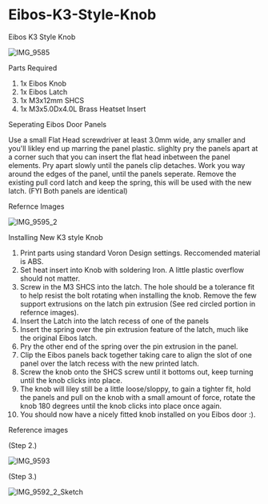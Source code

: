 # Eibos-K3-Style-Knob
Eibos K3 Style Knob

![IMG_9585](https://user-images.githubusercontent.com/55563402/193378164-edf19ca7-95b1-43f4-a9a7-0a7ed55bcbcb.JPG)


Parts Required

1. 1x Eibos Knob
2. 1x Eibos Latch
3. 1x M3x12mm SHCS
4. 1x M3x5.0Dx4.0L Brass Heatset Insert


Seperating Eibos Door Panels

Use a small Flat Head screwdriver at least 3.0mm wide, any smaller and you'll likley end up marring the panel plastic.
slighlty pry the panels apart at a corner such that you can insert the flat head inbetween the panel elements.
Pry apart slowly until the panels clip detaches.
Work you way around the edges of the panel, until the panels seperate.
Remove the existing pull cord latch and keep the spring, this will be used with the new latch.
(FYI Both panels are identical)

Refernce Images

![IMG_9595_2](https://user-images.githubusercontent.com/55563402/193378068-395a7ac1-a26b-4055-ba0b-5511f2596118.jpg)


Installing New K3 style Knob

1. Print parts using standard Voron Design settings. Reccomended material is ABS. 
2. Set heat insert into Knob with soldering Iron. A little plastic overflow should not matter.
3. Screw in the M3 SHCS into the latch. The hole should be a tolerance fit to help resist the bolt rotating when installing the knob. Remove the few support extrusions on the latch pin extrusion (See red circled portion in refernce images).
4. Insert the Latch into the latch recess of one of the panels
5. Insert the spring over the pin extrusion feature of the latch, much like the original Eibos latch. 
6. Pry the other end of the spring over the pin extrusion in the panel.
7. Clip the Eibos panels back together taking care to align the slot of one panel over the latch recess with the new printed latch.
8. Screw the knob onto the SHCS screw until it bottoms out, keep turning until the knob clicks into place.
9. The knob will liley still be a little loose/sloppy, to gain a tighter fit, hold the panels and pull on the knob with a small amount of force, rotate the knob 180 degrees until the knob clicks into place once again.
10. You should now have a nicely fitted knob installed on you Eibos door :).

Reference images

(Step 2.)

![IMG_9593](https://user-images.githubusercontent.com/55563402/193378098-055011d0-f15b-4bff-8f16-6ef2183d545d.JPG)


(Step 3.)

![IMG_9592_2_Sketch](https://user-images.githubusercontent.com/55563402/193378144-6cc2b463-7d98-49a1-9375-59cab2d5ed2f.jpg)
